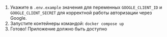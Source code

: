 1. Укажите в `.env.example` значения для переменных `GOOGLE_CLIENT_ID` и `GOOGLE_CLIENT_SECRET` для корректной работы авторизации через Google.
2. Запустите контейнеры командой: `docker compose up`
3. Готово! Приложение должно быть доступно
